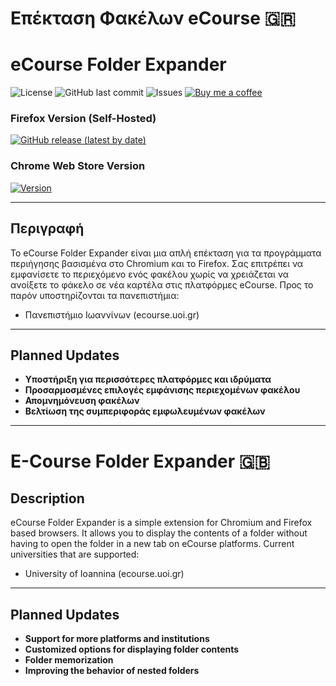 # Επέκταση Φακέλων eCourse 🇬🇷

# eCourse Folder Expander

![License](https://img.shields.io/github/license/vrallis/E-Course-Folder-Expander)
![GitHub last commit](https://img.shields.io/github/last-commit/vrallis/E-Course-Folder-Expander)
![Issues](https://img.shields.io/github/issues/vrallis/E-Course-Folder-Expander)
[![Buy me a coffee](https://img.shields.io/badge/Buy%20Me%20a%20Coffee-donate-yellow?style=flat&logo=buy-me-a-coffee)](https://www.buymeacoffee.com/yourusername)

### Firefox Version (Self-Hosted)
[![GitHub release (latest by date)](https://img.shields.io/github/v/release/vrallis/E-Course-Folder-Expander?label=Firefox%20Version)](https://github.com/vrallis/E-Course-Folder-Expander/releases/latest)

### Chrome Web Store Version
[![Version](https://img.shields.io/chrome-web-store/v/mlahmkmpbaalmggggdbohgbiihphniph?label=Chrome%20Web%20Store)](https://chromewebstore.google.com/detail/E-Course-Folder-Expander/mlahmkmpbaalmggggdbohgbiihphniph)


---

## Περιγραφή

Το eCourse Folder Expander είναι μια απλή επέκταση για τα προγράμματα περιήγησης βασισμένα στο Chromium και το Firefox. Σας επιτρέπει να εμφανίσετε το περιεχόμενο ενός φακέλου χωρίς να χρειάζεται να ανοίξετε το φάκελο σε νέα καρτέλα στις πλατφόρμες eCourse.
Προς το παρόν υποστηρίζονται τα πανεπιστήμια:

- Πανεπιστήμιο Ιωαννίνων (ecourse.uoi.gr)

---

## Planned Updates

- **Υποστήριξη για περισσότερες πλατφόρμες και ιδρύματα**
- **Προσαρμοσμένες επιλογές εμφάνισης περιεχομένων φακέλου**
- **Απομνημόνευση φακέλων**
- **Βελτίωση της συμπεριφοράς εμφωλευμένων φακέλων**

---

# E-Course Folder Expander 🇬🇧

## Description

eCourse Folder Expander is a simple extension for Chromium and Firefox based browsers. It allows you to display the contents of a folder without having to open the folder in a new tab on eCourse platforms.
Current universities that are supported:

- University of Ioannina (ecourse.uoi.gr)

---

## Planned Updates

- **Support for more platforms and institutions**
- **Customized options for displaying folder contents**
- **Folder memorization**
- **Improving the behavior of nested folders**